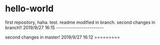 # hello-world
first repository, haha.
test.
readme modified in branch.
second changes in branch!! 2019/9/27 16:15 ------------------------

second changes in master! 2019/9/27 16:12 =========

